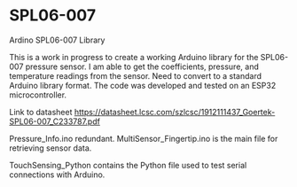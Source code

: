 # SPL06-007
Ardino SPL06-007 Library

This is a work in progress to create a working Arduino library for the SPL06-007 pressure sensor. I am able to get the coefficients, pressure, and temperature readings from the sensor. Need to convert to a standard Arduino library format. The code was developed and tested on an ESP32 microcontroller.

Link to datasheet
https://datasheet.lcsc.com/szlcsc/1912111437_Goertek-SPL06-007_C233787.pdf

Pressure_Info.ino redundant.
MultiSensor_Fingertip.ino is the main file for retrieving sensor data.

TouchSensing_Python contains the Python file used to test serial connections with Arduino.
